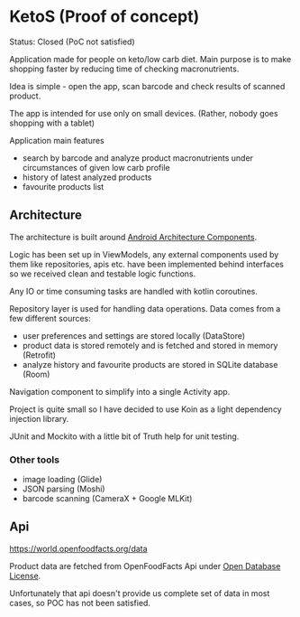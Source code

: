 # KetoS (Proof of concept)

Status: Closed (PoC not satisfied)

Application made for people on keto/low carb diet. 
Main purpose is to make shopping faster by reducing time of checking macronutrients.

Idea is simple - open the app, scan barcode and check results of scanned product.

The app is intended for use only on small devices. (Rather, nobody goes shopping with a tablet)

Application main features
- search by barcode and analyze product macronutrients under circumstances of given low carb profile
- history of latest analyzed products
- favourite products list

<!--- TODO screens -->

## Architecture

The architecture is built around [Android Architecture Components](https://developer.android.com/topic/libraries/architecture/).

Logic has been set up in ViewModels, any external components used by them like repositories, apis etc. have been implemented behind interfaces so we received clean and testable logic functions. 

Any IO or time consuming tasks are handled with kotlin coroutines. 

Repository layer is used for handling data operations. Data comes from a few different sources:
- user preferences and settings are stored locally (DataStore)
- product data is stored remotely and is fetched and stored in memory (Retrofit)
- analyze history and favourite products are stored in SQLite database (Room)

Navigation component to simplify into a single Activity app.

Project is quite small so I have decided to use Koin as a light dependency injection library.

<!--- TODO Espresso for basic instrumentation tests and JUnit and Mockito for unit testing. -->
JUnit and Mockito with a little bit of Truth help for unit testing.

### Other tools

- image loading (Glide)
- JSON parsing (Moshi)
- barcode scanning (CameraX + Google MLKit)
 
## Api
 
https://world.openfoodfacts.org/data
 
Product data are fetched from OpenFoodFacts Api under [Open Database License](https://opendatacommons.org/licenses/odbl/1-0/).

Unfortunately that api doesn't provide us complete set of data in most cases, so POC has not been satisfied.
